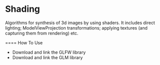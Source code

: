 # Shading
Algorithms for synthesis of 3d images by using shaders. It includes direct lighting; ModelViewProjection transformations; applying textures (and capturing them from rendering) etc.

==== How To Use
- Download and link the GLFW library
- Download and link the GLM library